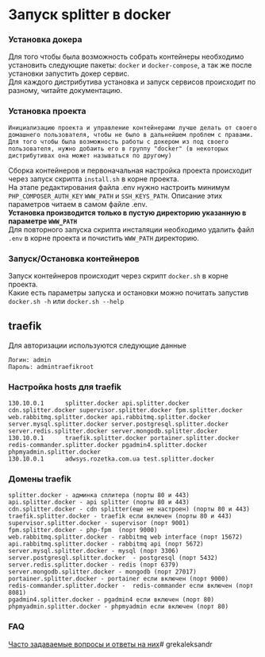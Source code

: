 # Запуск splitter в docker

### Установка докера
Для того чтобы была возможность собрать контейнеры необходимо установить следующие пакеты: `docker` и `docker-compose`, а так же после установки запустить докер сервис.<br>
Для каждого дистрибутива установка и запуск сервисов происходит по разному, читайте документацию.<br>

### Установка проекта
```
Инициализацию проекта и управление контейнерами лучше делать от своего домашнего пользователя, чтобы не было в дальнейшем проблем с правами.
Для того чтобы была возможность работы с докером из под своего пользователя, нужно добаить его в группу "docker" (в некоторых дистрибутивах она может называться по другому)
```

Сборка контейнеров и первоначальная настройка проекта происходит через запуск скрипта `install.sh` в корне проекта.<br>
На этапе редактирования файла .env нужно настроить минимум `PHP_COMPOSER_AUTH_KEY` `WWW_PATH` и `SSH_KEYS_PATH`. Описание этих параметров читаем в самом файле .env.<br>
**Установка производится только в пустую директорию указанную в параметре `WWW_PATH`**<br>
Для повторного запуска скрипта инсталяции необходимо удалить файл `.env` в корне проекта и почистить `WWW_PATH` директорию.

### Запуск/Остановка контейнеров
Запуск контейнеров происходит через скрипт `docker.sh` в корне проекта.<br>
Какие есть параметры запуска и остановки можно почитать запустив `docker.sh -h` или `docker.sh --help`

## traefik
Для авторизации используются следующие данные
```
Логин: admin
Пароль: admintraefikroot
```

### Настройка hosts для traefik
```
130.10.0.1      splitter.docker api.splitter.docker cdn.splitter.docker supervisor.splitter.docker fpm.splitter.docker web.rabbitmq.splitter.docker api.rabbitmq.splitter.docker server.mysql.splitter.docker server.postgresql.splitter.docker server.redis.splitter.docker server.mongodb.splitter.docker
130.10.0.1      traefik.splitter.docker portainer.splitter.docker redis-commander.splitter.docker pgadmin4.splitter.docker phpmyadmin.splitter.docker
130.10.0.1      adwsys.rozetka.com.ua test.splitter.docker
```

### Домены traefik
```
splitter.docker - админка сплитера (порты 80 и 443)
api.splitter.docker - api splitter (порты 80 и 443)
cdn.splitter.docker - cdn splitter(еще не настроен) (порты 80 и 443)
traefik.splitter.docker - traefik если включен (порты 80 и 443)
supervisor.splitter.docker - supervisor (порт 9001)
fpm.splitter.docker - php-fpm  (порт 9000)
web.rabbitmq.splitter.docker - rabbitmq web interface (порт 15672)
api.rabbitmq.splitter.docker - rabbitmq api (порт 5672)
server.mysql.splitter.docker - mysql (порт 3306)
server.postgresql.splitter.docker  - postgresql (порт 5432)
server.redis.splitter.docker - redis (порт 6379)
server.mongodb.splitter.docker - mongodb (порт 27017)
portainer.splitter.docker - portainer если включен (порт 9000)
redis-commander.splitter.docker -  redis-commander если включен (порт 8081)
pgadmin4.splitter.docker - pgadmin4 если включен (порт 80)
phpmyadmin.splitter.docker - phpmyadmin если включен (порт 80)
```

### FAQ

[Часто задаваемые вопросы и ответы на них](docs/faq.md)# grekaleksandr
